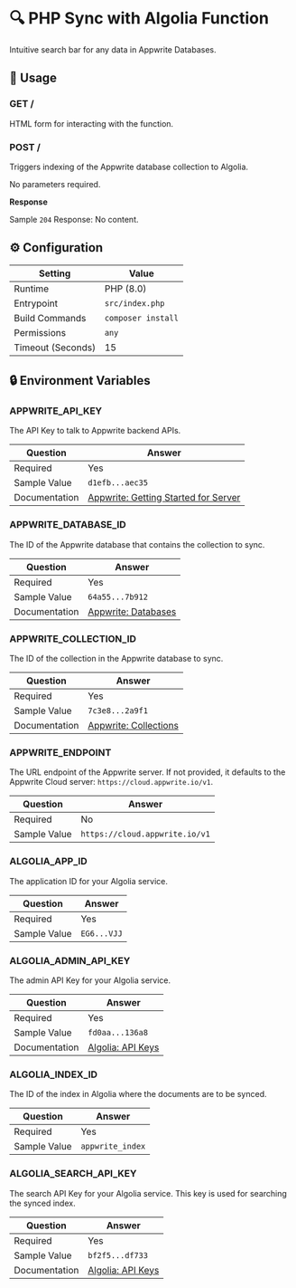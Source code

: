 # 🔍 PHP Sync with Algolia Function

Intuitive search bar for any data in Appwrite Databases.

## 🧰 Usage

### GET /

HTML form for interacting with the function.

### POST /

Triggers indexing of the Appwrite database collection to Algolia.

No parameters required.

**Response**

Sample `204` Response: No content.

## ⚙️ Configuration

| Setting           | Value              |
| ----------------- | ------------------ |
| Runtime           | PHP (8.0)          |
| Entrypoint        | `src/index.php`    |
| Build Commands    | `composer install` |
| Permissions       | `any`              |
| Timeout (Seconds) | 15                 |

## 🔒 Environment Variables

### APPWRITE_API_KEY

The API Key to talk to Appwrite backend APIs.

| Question      | Answer                                                                                             |
| ------------- | -------------------------------------------------------------------------------------------------- |
| Required      | Yes                                                                                                |
| Sample Value  | `d1efb...aec35`                                                                                    |
| Documentation | [Appwrite: Getting Started for Server](https://appwrite.io/docs/advanced/platform/api-keys) |

### APPWRITE_DATABASE_ID

The ID of the Appwrite database that contains the collection to sync.

| Question      | Answer                                                    |
| ------------- | --------------------------------------------------------- |
| Required      | Yes                                                       |
| Sample Value  | `64a55...7b912`                                           |
| Documentation | [Appwrite: Databases](https://appwrite.io/docs/databases) |

### APPWRITE_COLLECTION_ID

The ID of the collection in the Appwrite database to sync.

| Question      | Answer                                                        |
| ------------- | ------------------------------------------------------------- |
| Required      | Yes                                                           |
| Sample Value  | `7c3e8...2a9f1`                                               |
| Documentation | [Appwrite: Collections](https://appwrite.io/docs/products/databases/collections) |

### APPWRITE_ENDPOINT

The URL endpoint of the Appwrite server. If not provided, it defaults to the Appwrite Cloud server: `https://cloud.appwrite.io/v1`.

| Question     | Answer                         |
| ------------ | ------------------------------ |
| Required     | No                             |
| Sample Value | `https://cloud.appwrite.io/v1` |

### ALGOLIA_APP_ID

The application ID for your Algolia service.

| Question     | Answer      |
| ------------ | ----------- |
| Required     | Yes         |
| Sample Value | `EG6...VJJ` |

### ALGOLIA_ADMIN_API_KEY

The admin API Key for your Algolia service.

| Question      | Answer                                                                     |
| ------------- | -------------------------------------------------------------------------- |
| Required      | Yes                                                                        |
| Sample Value  | `fd0aa...136a8`                                                            |
| Documentation | [Algolia: API Keys](https://www.algolia.com/doc/guides/security/api-keys/) |

### ALGOLIA_INDEX_ID

The ID of the index in Algolia where the documents are to be synced.

| Question     | Answer           |
| ------------ | ---------------- |
| Required     | Yes              |
| Sample Value | `appwrite_index` |

### ALGOLIA_SEARCH_API_KEY

The search API Key for your Algolia service. This key is used for searching the synced index.

| Question      | Answer                                                                     |
| ------------- | -------------------------------------------------------------------------- |
| Required      | Yes                                                                        |
| Sample Value  | `bf2f5...df733`                                                            |
| Documentation | [Algolia: API Keys](https://www.algolia.com/doc/guides/security/api-keys/) |
